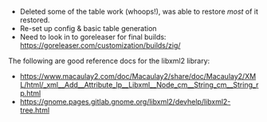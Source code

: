 - Deleted some of the table work (whoops!), was able to restore *most* of it restored.
- Re-set up config & basic table generation
- Need to look in to goreleaser for final builds: https://goreleaser.com/customization/builds/zig/

The following are good reference docs for the libxml2 library:
- https://www.macaulay2.com/doc/Macaulay2/share/doc/Macaulay2/XML/html/_xml__Add__Attribute_lp__Libxml__Node_cm__String_cm__String_rp.html
- https://gnome.pages.gitlab.gnome.org/libxml2/devhelp/libxml2-tree.html

